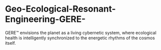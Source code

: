 # Geo-Ecological-Resonant-Engineering-GERE-
GERE™ envisions the planet as a living cybernetic system, where ecological health is intelligently synchronized to the energetic rhythms of the cosmos itself.
